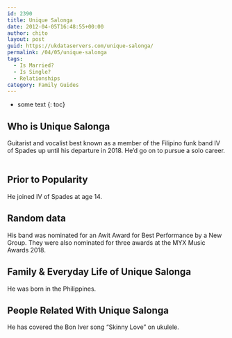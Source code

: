 ```yaml
---
id: 2390
title: Unique Salonga
date: 2012-04-05T16:48:55+00:00
author: chito
layout: post
guid: https://ukdataservers.com/unique-salonga/
permalink: /04/05/unique-salonga
tags:
  - Is Married?
  - Is Single?
  - Relationships
category: Family Guides
---
```


* some text
{: toc}
          
          
## Who is  Unique Salonga
                  
                  
                  
Guitarist and vocalist best known as a member of the Filipino funk band IV of Spades up until his departure in 2018. He&#8217;d go on to pursue a solo career.  
                  
                
                
                
## Prior to Popularity 
                  
                  
                  
He joined IV of Spades at age 14. 
                  
                
                
                
## Random data 
                  
                  
                  
His band was nominated for an Awit Award for Best Performance by a New Group. They were also nominated for three awards at the MYX Music Awards 2018.
                  
                
                
                
## Family & Everyday Life of Unique Salonga
                  
                  
                  
He was born in the Philippines.  
                  
                
                
                
## People Related With  Unique Salonga
                  
                  
                  
He has covered the Bon Iver song &#8220;Skinny Love&#8221; on ukulele. 
                  
                
              
            
          
          
          
    
    
  
